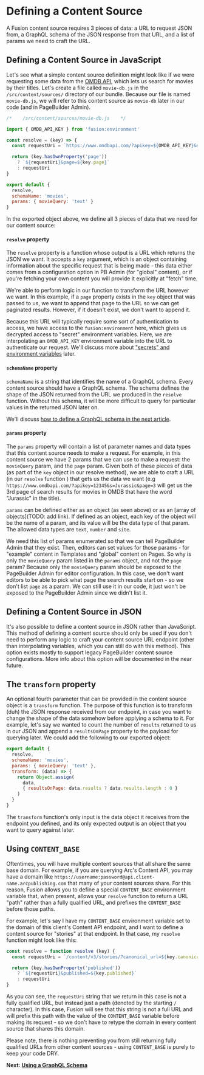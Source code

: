 # Defining a Content Source

A Fusion content source requires 3 pieces of data: a URL to request JSON from, a GraphQL schema of the JSON response from that URL, and a list of params we need to craft the URL.

## Defining a Content Source in JavaScript

Let's see what a simple content source definition might look like if we were requesting some data from the [OMDB API](https://www.omdbapi.com/), which
 lets us search for movies by their titles. Let's create a file called `movie-db.js` in the `/src/content/sources/` directory of our bundle. Because our file is named `movie-db.js`, we will refer to this content source as `movie-db` later in our code (and in PageBuilder Admin).

```jsx
/*    /src/content/sources/movie-db.js    */

import { OMDB_API_KEY } from 'fusion:environment'

const resolve = (key) => {
  const requestUri = `https://www.omdbapi.com/?apikey=${OMDB_API_KEY}&s=${key.movieQuery}`

  return (key.hasOwnProperty('page'))
    ? `${requestUri}&page=${key.page}`
    : requestUri
}

export default {
  resolve,
  schemaName: 'movies',
  params: { movieQuery: 'text' }
}
```
In the exported object above, we define all 3 pieces of data that we need for our content source:

#### `resolve` property
The `resolve` property is a function whose output is a URL which returns the JSON we want. It accepts a `key` argument, which is an object containing information about the specific request that is being made - this data either comes from a configuration option in PB Admin (for "global" content), or if you're fetching your own content you will provide it explicitly at "fetch" time.

We're able to perform logic in our function to transform the URL however we want. In this example, if a `page` property exists in the `key` object that was passed to us, we want to append that page to the URL so we can get paginated results. However, if it doesn't exist, we don't want to append it. 

Because this URL will typically require some sort of authentication to access, we have access to the `fusion:environment` here, which gives us decrypted access to "secret" environment variables. Here, we are interpolating an `OMDB_API_KEY` environment variable into the URL to authenticate our request. We'll discuss more about ["secrets" and environment variables](./using-environment-secrets.md) later.

#### `schemaName` property
`schemaName` is a string that identifies the name of a GraphQL schema. Every content source should have a GraphQL schema. The schema defines the shape of the JSON returned from the URL we produced in the `resolve` function. Without this schema, it will be more difficult to query for particular values in the returned JSON later on.

We'll discuss [how to define a GraphQL schema in the next article](using-graphql-schema.md).

#### `params` property
The `params` property will contain a list of parameter names and data types that this content source needs to make a request. For example, in this content source we have 2 params that we can use to make a request: the `movieQuery` param, and the `page` param. Given both of these pieces of data (as part of the `key` object in our resolve method), we are able to craft a URL (in our `resolve` function ) that gets us the data we want (e.g `https://www.omdbapi.com/?apikey=12345&s=Jurassic&page=3` will get us the 3rd page of search results for movies in OMDB that have the word "Jurassic" in the title).

`params` can be defined either as an object (as seen above) or as an [array of objects](TODO: add link). If defined as an object, each key of the object will be the name of a param, and its value will be the data type of that param. The allowed data types are `text`, `number` and `site`.

We need this list of params enumerated so that we can tell PageBuilder Admin that they exist. Then, editors can set values for those params - for "example" content in Templates and "global" content on Pages. So why is only the `movieQuery` param listed in the `params` object, and not the `page` param? Because only the `movieQuery` param should be exposed to the PageBuilder Admin for editor configuration. In this case, we don't want editors to be able to pick what page the search results start on - so we don't list `page` as a param. We can still use it in our code, it just won't be exposed to the PageBuilder Admin since we didn't list it.

## Defining a Content Source in JSON

It's also possible to define a content source in JSON rather than JavaScript. This method of defining a content source should only be used if you don't need to perform any logic to craft your content source URL endpoint (other than interpolating variables, which you can still do with this method). This option exists mostly to support legacy PageBuilder content source configurations. More info about this option will be documented in the near future.

## The `transform` property

An optional fourth parameter that can be provided in the content source object is a `transform` function. The purpose of this function is to transform (duh) the JSON response received from our endpoint, in case you want to change the shape of the data somehow before applying a schema to it. For example, let's say we wanted to count the number of `results` returned to us in our JSON and append a `resultsOnPage` property to the payload for querying later. We could add the following to our exported object:

```jsx
export default {
  resolve,
  schemaName: 'movies',
  params: { movieQuery: 'text' },
  transform: (data) => {
    return Object.assign(
      data,
      { resultsOnPage: data.results ? data.results.length : 0 }
    )
  }
}
```
The `transform` function's only input is the data object it receives from the endpoint you defined, and its only expected output is an object that you want to query against later.

## Using `CONTENT_BASE`

Oftentimes, you will have multiple content sources that all share the same base domain. For example, if you are querying Arc's Content API, you may have a domain like `https://username:password@api.client-name.arcpublishing.com` that many of your content sources share. For this reason, Fusion allows you to define a special `CONTENT_BASE` environment variable that, when present, allows your `resolve` function to return a URL "path" rather than a fully qualified URL, and prefixes the `CONTENT_BASE` before those paths.

For example, let's say I have my `CONTENT_BASE` environment variable set to the domain of this client's Content API endpoint, and I want to define a content source for "stories" at that endpoint. In that case, my `resolve` function might look like this:

```jsx
const resolve = function resolve (key) {
  const requestUri = `/content/v3/stories/?canonical_url=${key.canonical_url || key.uri}`

  return (key.hasOwnProperty('published'))
    ? `${requestUri}&published=${key.published}`
    : requestUri
}
```
As you can see, the `requestUri` string that we return in this case is not a fully qualified URL, but instead just a path (denoted by the starting `/` character). In this case, Fusion will see that this string is not a full URL and will prefix this path with the value of the `CONTENT_BASE` variable before making its request - so we don't have to retype the domain in every content source that shares this domain.

Please note, there is nothing preventing you from still returning fully qualified URLs from other content sources - using `CONTENT_BASE` is purely to keep your code DRY.


**Next: [Using a GraphQL Schema](./using-graphql-schema.md)**
